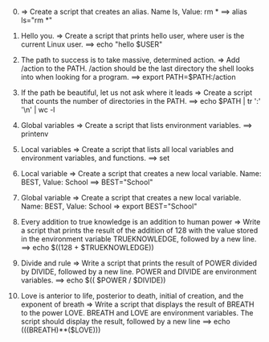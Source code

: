0. <o> => Create a script that creates an alias. Name ls, Value: rm *
==> alias ls="rm *"

1. Hello you. => Create a script that prints hello user, where user is the current Linux user.
==> echo "hello $USER"

2. The path to success is to take massive, determined action. => Add /action to the PATH. /action should be the last directory the shell looks into when looking for a program.
==> export PATH=$PATH:/action

3. If the path be beautiful, let us not ask where it leads => Create a script that counts the number of directories in the PATH.
==> echo $PATH | tr ':' '\n' | wc -l
4. Global variables => Create a script that lists environment variables.
==> printenv

5. Local variables => Create a script that lists all local variables and environment variables, and functions.
==> set

6. Local variable => Create a script that creates a new local variable. Name: BEST, Value: School
==> BEST="School"

7. Global variable => Create a script that creates a new local variable. Name: BEST, Value: School
=> export BEST="School"

8. Every addition to true knowledge is an addition to human power => Write a script that prints the result of the addition of 128 with the value stored in the environment variable TRUEKNOWLEDGE, followed by a new line.
==> echo $((128 + $TRUEKNOWLEDGE))

9. Divide and rule => Write a script that prints the result of POWER divided by DIVIDE, followed by a new line. POWER and DIVIDE are environment variables.
==> echo $(( $POWER / $DIVIDE))

10. Love is anterior to life, posterior to death, initial of creation, and the exponent of breath => Write a script that displays the result of BREATH to the power LOVE. BREATH and LOVE are environment variables. The script should display the result, followed by a new line
==> echo $((($BREATH)**($LOVE)))
